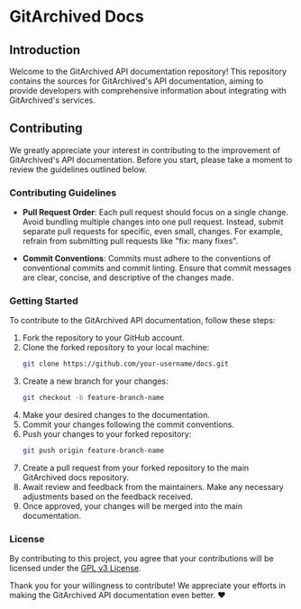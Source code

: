 # GitArchived Docs

## Introduction
Welcome to the GitArchived API documentation repository! This repository contains the sources for GitArchived's API documentation, aiming to provide developers with comprehensive information about integrating with GitArchived's services.

## Contributing
We greatly appreciate your interest in contributing to the improvement of GitArchived's API documentation. Before you start, please take a moment to review the guidelines outlined below.

### Contributing Guidelines
- **Pull Request Order**: Each pull request should focus on a single change. Avoid bundling multiple changes into one pull request. Instead, submit separate pull requests for specific, even small, changes. For example, refrain from submitting pull requests like "fix: many fixes".
  
- **Commit Conventions**: Commits must adhere to the conventions of conventional commits and commit linting. Ensure that commit messages are clear, concise, and descriptive of the changes made.

### Getting Started
To contribute to the GitArchived API documentation, follow these steps:

1. Fork the repository to your GitHub account.
2. Clone the forked repository to your local machine:
   ```bash
   git clone https://github.com/your-username/docs.git
   ```
3. Create a new branch for your changes:
   ```bash
   git checkout -b feature-branch-name
   ```
4. Make your desired changes to the documentation.
5. Commit your changes following the commit conventions.
6. Push your changes to your forked repository:
   ```bash
   git push origin feature-branch-name
   ```
7. Create a pull request from your forked repository to the main GitArchived docs repository.
8. Await review and feedback from the maintainers. Make any necessary adjustments based on the feedback received.
9. Once approved, your changes will be merged into the main documentation.

### License
By contributing to this project, you agree that your contributions will be licensed under the [GPL v3 License](./LICENSE).

Thank you for your willingness to contribute! We appreciate your efforts in making the GitArchived API documentation even better. ❤️
